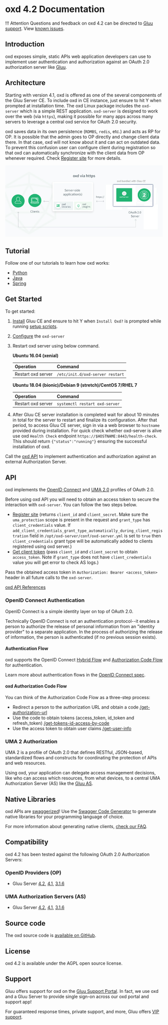 # oxd 4.2 Documentation

!!! Attention
    Questions and feedback on oxd 4.2 can be directed to [Gluu support](https://support.gluu.org). View [known issues](https://github.com/GluuFederation/oxd/milestone/8). 


## Introduction
oxd exposes simple, static APIs web application developers can use to implement user authentication and authorization against an OAuth 2.0 authorization server like [Gluu](https://gluu.org/docs/ce/4.2/). 

## Architecture 
Starting with version 4.1, oxd is offered as one of the several components of the Gluu Server CE. To include oxd in CE instance, just ensure to hit Y when prompted at installation time. The oxd Linux package includes the `oxd-server` which is a simple REST application. `oxd-server` is designed to work over the web (via `https`), making it possible for many apps across many servers to leverage a central oxd service for OAuth 2.0 security.

oxd saves data in its own persistence (`RDMBS`, `redis`, etc.) and acts as RP for OP. It is possible that the admin goes to OP directly and change client data there. In that case, oxd will not know about it and can act on outdated data. To prevent this confusion user can configure client during registration so that oxd can automatically synchronize with the client data from OP whenever required. Check [Register site](./api/index.md#register-site) for more details.

![oxd-https-architecture](./img/oxd-https.jpg) 

## Tutorial

Follow one of our tutorials to learn how oxd works: 

- [Python](./tutorials/python/index.md)
- [Java](./tutorials/java/index.md) 
- [Spring](./tutorials/spring/index.md) 

## Get Started

To get started:

1. [Install](https://gluu.org/docs/ce/4.2/installation-guide) Gluu CE and ensure to hit Y when `Install Oxd?` is prompted while    running [setup scripts](https://gluu.org/docs/ce/4.2/installation-guide/setup_py/#setup-prompt).

1. [Configure](./configuration/oxd-configuration/index.md) the `oxd-server`           

1. Restart oxd server using below command.

    **Ubuntu 16.04 (xenial)**

    |Operation | Command|
    |------ |------ |
    |Restart oxd server | `/etc/init.d/oxd-server restart` |

    **Ubuntu 18.04 (bionic)/Debian 9 (stretch)/CentOS 7/RHEL 7**

    |Operation | Command|
    |------ |------ |
    |Restart oxd server | `systemctl restart oxd-server` |

1. After Gluu CE server installation is completed wait for about 10 minutes in total for the server to restart and finalize its configuration. After that period, to access Gluu CE server, sign in via a web browser to `hostname` provided during installation. For quick check whether oxd-server is alive use oxd `Health Check` endpoint `https://$HOSTNAME:8443/health-check`. This should return `{"status":"running"}` ensuring the successful installation of oxd.

Call the [oxd API](./api/index.md) to implement authentication and authorization against an external Authorization Server.
    
## API

oxd implements the [OpenID Connect](http://openid.net/specs/openid-connect-core-1_0.html) and [UMA 2.0](https://docs.kantarainitiative.org/uma/wg/oauth-uma-grant-2.0-05.html) profiles of OAuth 2.0.

Before using oxd API you will need to obtain an access token to secure the interaction with `oxd-server`. You can follow the two steps below. 

 - [Register site](./api/index.md#register-site) (returns `client_id` and `client_secret`. Make sure the `uma_protection` scope is present in the request and `grant_type` has `client_credentials` value. If `add_client_credentials_grant_type_automatically_during_client_registration` field in `/opt/oxd-server/conf/oxd-server.yml` is set to `true` then `client_credentials` grant type will be automatically added to clients registered using oxd server.)
 - [Get client token](./api/index.md#get-client-token) (pass `client_id` and `client_secret` to obtain `access_token`. Note if `grant_type` does not have `client_credentials` value you will get error to check AS logs.)
 
Pass the obtained access token in `Authorization: Bearer <access_token>` header in all future calls to the `oxd-server`.

[oxd API References](./api/index.md) 

### OpenID Connect Authentication

OpenID Connect is a simple identity layer on top of OAuth 2.0. 

Technically OpenID Connect is not an authentication protocol--it enables a person to authorize the release of personal information from an "identity provider" to a separate application. In the process of authorizing the release of information, the person is authenticated (if no previous session exists).  

#### Authentication Flow
oxd supports the OpenID Connect [Hybrid Flow](http://openid.net/specs/openid-connect-core-1_0.html#HybridFlowAuth) and [Authorization Code Flow](http://openid.net/specs/openid-connect-core-1_0.html#CodeFlowAuth) for authentication. 

Learn more about authentication flows in the [OpenID Connect spec](http://openid.net/specs/openid-connect-core-1_0.html). 

#### oxd Authorization Code Flow

You can think of the Authorization Code Flow as a three-step process: 

 - Redirect a person to the authorization URL and obtain a code [/get-authorization-url](./api/index.md#get-authorization-url)
 - Use the code to obtain tokens (access_token, id_token and refresh_token) [/get-tokens-id-access-by-code](./api/index.md#get-tokens-id-access-by-code)
 - Use the access token to obtain user claims [/get-user-info](./api/index.md#get-user-info)

### UMA 2 Authorization 

UMA 2 is a profile of OAuth 2.0 that defines RESTful, JSON-based, standardized flows and constructs for coordinating the protection of APIs and web resources. 

Using oxd, your application can delegate access management decisions, like who can access which resources, from what devices, to a central UMA Authorization Server (AS) like the [Gluu AS](https://gluu.org/docs/ce/admin-guide/uma/). 
 

## Native Libraries

oxd APIs are [swaggerized](https://github.com/GluuFederation/oxd/blob/version_4.2/oxd-server/src/main/resources/swagger.yaml)! Use the [Swagger Code Generator](https://swagger.io/tools/swagger-codegen/) to generate native libraries for your programming language of choice. 

For more information about generating native clients, [check our FAQ](https://gluu.org/docs/oxd/4.1/faq/#what-is-the-easiest-way-to-generate-native-library-for-oxd).

## Compatibility
oxd 4.2 has been tested against the following OAuth 2.0 Authorization Servers:

### OpenID Providers (OP)
- Gluu Server [4.2](https://gluu.org/docs/ce/4.2), [4.1](https://gluu.org/docs/ce/4.1), [3.1.6](https://gluu.org/docs/ce/3.1.6)


### UMA Authorization Servers (AS)
- Gluu Server [4.2](https://gluu.org/docs/ce/4.2), [4.1](https://gluu.org/docs/ce/4.1), [3.1.6](https://gluu.org/docs/ce/3.1.6)

## Source code
The oxd source code is [available on GitHub](https://github.com/GluuFederation/oxd). 

## License
oxd 4.2 is available under the AGPL open source license. 

## Support
Gluu offers support for oxd on the [Gluu Support Portal](https://support.gluu.org). In fact, we use oxd and a Gluu Server to provide single sign-on across our oxd portal and support app! 

For guaranteed response times, private support, and more, Gluu offers [VIP support](https://gluu.org/pricing). 
